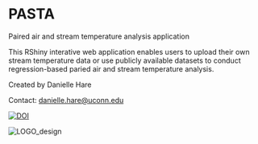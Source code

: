 # PASTA
Paired air and stream temperature analysis application  

This RShiny interative web application enables users to upload their own stream temperature data or use publicly available datasets to conduct regression-based paried air and stream temperature analysis. 

Created by Danielle Hare 

Contact: danielle.hare@uconn.edu

[![DOI](https://zenodo.org/badge/450587432.svg)](https://zenodo.org/badge/latestdoi/450587432)

![LOGO_design](https://user-images.githubusercontent.com/34483952/196310179-961482f0-5895-43bb-8de8-9cba1777287a.png)

